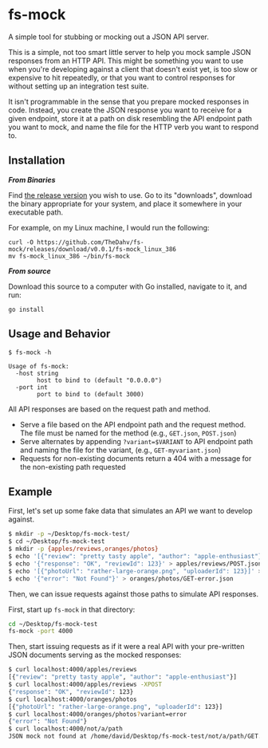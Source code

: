 # fs-mock

A simple tool for stubbing or mocking out a JSON API server.

This is a simple, not too smart little server to help you mock sample JSON
responses from an HTTP API. This might be something you want to use when you're
developing against a client that doesn't exist yet, is too slow or expensive to
hit repeatedly, or that you want to control responses for without setting up an
integration test suite.

It isn't programmable in the sense that you prepare mocked responses in code.
Instead, you create the JSON response you want to receive for a given endpoint,
store it at a path on disk resembling the API endpoint path you want to mock,
and name the file for the HTTP verb you want to respond to.

## Installation

***From Binaries***

Find [the release version](https://github.com/TheDahv/fs-mock/releases) you wish
to use. Go to its "downloads", download the binary appropriate for your
system, and place it somewhere in your executable path.

For example, on my Linux machine, I would run the following:

```
curl -O https://github.com/TheDahv/fs-mock/releases/download/v0.0.1/fs-mock_linux_386
mv fs-mock_linux_386 ~/bin/fs-mock
```

***From source***

Download this source to a computer with Go installed, navigate to it, and run:

```
go install
```

## Usage and Behavior

```
$ fs-mock -h

Usage of fs-mock:
  -host string
        host to bind to (default "0.0.0.0")
  -port int
        port to bind to (default 3000)
```

All API responses are based on the request path and method.

- Serve a file based on the API endpoint path and the request method. The file
  must be named for the method (e.g., `GET.json`, `POST.json`)
- Serve alternates by appending `?variant=$VARIANT` to API endpoint path and
  naming the file for the variant, (e.g., `GET-myvariant.json`)
- Requests for non-existing documents return a 404 with a message for the
  non-existing path requested

## Example

First, let's set up some fake data that simulates an API we want to develop
against.

```sh
$ mkdir -p ~/Desktop/fs-mock-test/
$ cd ~/Desktop/fs-mock-test
$ mkdir -p {apples/reviews,oranges/photos}
$ echo '[{"review": "pretty tasty apple", "author": "apple-enthusiast"}]' > apples/reviews/GET.json
$ echo '{"response": "OK", "reviewId": 123}' > apples/reviews/POST.json
$ echo '[{"photoUrl": "rather-large-orange.png", "uploaderId": 123}]' > oranges/photos/GET.json
$ echo '{"error": "Not Found"}' > oranges/photos/GET-error.json
```

Then, we can issue requests against those paths to simulate API responses.

First, start up `fs-mock` in that directory:

```sh
cd ~/Desktop/fs-mock-test
fs-mock -port 4000
```

Then, start issuing requests as if it were a real API with your pre-written
JSON documents serving as the mocked responses:

```sh
$ curl localhost:4000/apples/reviews
[{"review": "pretty tasty apple", "author": "apple-enthusiast"}]
$ curl localhost:4000/apples/reviews -XPOST
{"response": "OK", "reviewId": 123}
$ curl localhost:4000/oranges/photos
[{"photoUrl": "rather-large-orange.png", "uploaderId": 123}]
$ curl localhost:4000/oranges/photos?variant=error
{"error": "Not Found"}
$ curl localhost:4000/not/a/path
JSON mock not found at /home/david/Desktop/fs-mock-test/not/a/path/GET.json
```
